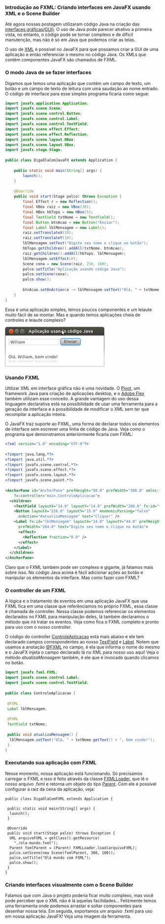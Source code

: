 ### Introdução ao FXML: Criando interfaces em JavaFX usando XML e o Scene Builder

Até agora nossas postagem utilizaram código Java na criação das [interfaces gráficas\(GUI\)](http://pt.wikipedia.org/wiki/Interface_gr%C3%A1fica_do_utilizador). O uso de Java  pode parecer atrativo a primeira vista, no entanto, o código pode se tornar complexo e de díficil manutenção, mas não é só em Java que podemos criar as telas.

O uso de [XML](http://www.w3schools.com/xml/) é possível no JavaFX para que possamos criar a GUI de uma aplicação e então referenciar o mesmo no código Java. Os XMLs que contém componentes JavaFX são chamados de FXML.

### O modo Java de se fazer interfaces

Digamos que temos uma aplicação que contém um campo de texto, um botão e um campo de texto de leitura com uma saudação ao nome entrado. O código de interface para esse simples programa ficaria como segue:

```java
import javafx.application.Application;
import javafx.scene.Scene;
import javafx.scene.control.Button;
import javafx.scene.control.Label;
import javafx.scene.control.TextField;
import javafx.scene.effect.Effect;
import javafx.scene.effect.Reflection;
import javafx.scene.layout.HBox;
import javafx.scene.layout.VBox;
import javafx.stage.Stage;

public class DigaOlaComJavaFX extends Application {

    public static void main(String[] args) {
        launch();
    }

    @Override
    public void start(Stage palco) throws Exception {
        final Effect r = new Reflection();
        final VBox raiz = new VBox(30);
        final HBox hbTopo = new HBox(5);
        final TextField txtNome = new TextField();
        final Button btnAcao = new Button("Enviar");
        final Label lblMensagem = new Label();
        raiz.setTranslateX(10);
        raiz.setTranslateY(10);
        lblMensagem.setText("Digite seu nome e clique no botão");
        hbTopo.getChildren().addAll(txtNome, btnAcao);
        raiz.getChildren().addAll(hbTopo, lblMensagem);
        lblMensagem.setEffect(r);
        Scene cena = new Scene(raiz, 250, 100);
        palco.setTitle("Aplicação usando código Java");
        palco.setScene(cena);
        palco.show();

        btnAcao.setOnAction(e -> lblMensagem.setText("Olá, " + txtNome.getText() + ", bem vindo!"));
    }
}
```

Essa é uma aplicação simples, temos poucos componentes e um leiaute muito fácil de se montar. Mas e quando temos aplicações cheia de controles e leiaute complexo?

![](/imagens/telas/appjavaSimples.png)

### Usando FXML

Utilizar XML em interface gráfica não é uma novidade. O [Pivot](https://pivot.apache.org/), um framework Java para criação de aplicações desktop, e o [Adobe Flex](http://www.adobe.com/products/flex.html) também utilizam esse conceito. A grande vantagem do uso dessa linguagem declarativa está na possibilidade de usar uma ferramenta para a geração da interface e a possibilidade de modificar o XML sem ter que recompilar a aplicação inteira.

O JavaFX traz suporte ao FXML, uma forma de declarar todos os elementos de interface sem escrever uma linha de código de Java. Veja como o programa que demonstramos anteriormente ficaria com FXML:

```xml
<?xml version="1.0" encoding="UTF-8"?>

<?import java.lang.*?>
<?import java.util.*?>
<?import javafx.scene.control.*?>
<?import javafx.scene.effect.*?>
<?import javafx.scene.layout.*?>
<?import javafx.scene.paint.*?>

<AnchorPane id="AnchorPane" prefHeight="88.0" prefWidth="306.0" xmlns:fx="http://javafx.com/fxml" 
    fx:controller="main.ControleAplicacao">
  <children>
    <TextField layoutX="14.0" layoutY="14.0" prefWidth="200.0" fx:id="txtNome" />
    <Button layoutX="226.0" layoutY="15.0" mnemonicParsing="false" 
      onAction="#atualizaMensagem" text="Clique!" />
    <Label fx:id="lblMensagem" layoutX="14.0" layoutY="44.0" prefHeight="21.0" 
      prefWidth="264.0" text="Digite seu nome e clique no botão">
      <effect>
        <Reflection fraction="0.9" />
      </effect>
    </Label>
  </children>
</AnchorPane>
```

Claro que o FXML também pode ser complexo e gigante, já falamos mais sobre isso. No código Java acima é fácil adicionar ações ao botão e manipular os elementos da interface. Mas como fazer com FXML?

### O controller de um FXML

A lógica e o tratamento de eventos em uma aplicação JavaFX que usa FXML fica em uma classe que referênciamos no próprio FXML, essa classe é chamada de controller. Nessa classe podemos referenciar os elementos declarados no FXML para manipulação deles, lá também declaramos o método que irá tratar os eventos. Veja como fica o FXML completo e pronto para uso com o nosso controller.

O código do controller [ControleAplicacao](https://github.com/jesuino/javafx-basic-tutorials/blob/master/blog-javafx/post-11-fxml/src/main/ControleAplicacao.java) está mais abaixo e ele tem declarado campos correspondentes ao nosso [TextField](http://aprendendo-javafx.blogspot.com.br/2012/07/controles-basicos-de-interface-i.html) e [Label](http://aprendendo-javafx.blogspot.com.br/2012/07/controles-basicos-de-interface-i.html). Notem que usamos a anotação [@FXML](http://docs.oracle.com/javafx/2/api/javafx/fxml/FXML.html) no campo, é ela que informa o nome do mesmo e o JavaFX injeta o campo declarado lá no XML para nosso uso aqui! Veja o método _atualizaMensagem_ também, é ele que é invocado quando clicamos no botão.

```java
import javafx.fxml.FXML;
import javafx.scene.control.Label;
import javafx.scene.control.TextField;

public class ControleAplicacao {

 @FXML
 Label lblMensagem;

 @FXML
 TextField txtNome;

 public void atualizaMensagem() {
  lblMensagem.setText("Olá, " + txtNome.getText() + ", bem vindo!");
 }
}

```

###  Executando sua aplicação com FXML

 Nesse momento, nossa aplicação está funcionando. Só precisamos carregar o FXML e isso é feito através da classe [FXMLLoader](http://docs.oracle.com/javafx/2/api/javafx/fxml/FXMLLoader.html), que lê o nosso arquivo .fxml e retorna um objeto do tipo [Parent](http://docs.oracle.com/javafx/2/api/javafx/scene/Parent.html). Com ele é possível configurar a raiz da cena da aplicação, veja:

```
public class DigaOlaComFXML extends Application {

 public static void main(String[] args) {
  launch(); 
 }

 @Override
 public void start(Stage palco) throws Exception {
  URL arquivoFXML = getClass().getResource(
    "./ola-mundo.fxml");
  Parent fxmlParent = (Parent) FXMLLoader.load(arquivoFXML);
  palco.setScene(new Scene(fxmlParent, 300, 100));
  palco.setTitle("Olá mundo com FXML");
  palco.show();
 }
}
```

###  Criando interfaces visualmente com o Scene Builder

 Falamos que com Java o projeto poderia ficar muito complexo, mas você pode perceber que o XML não é lá aquelas facilidades... Felizmente temos uma ferramenta onde podemos arrastar e soltar componentes para desenhar nossa tela. Em seguida, exportamos um arquivo .fxml para uso em nossa aplicação JavaFX! Veja uma imagem da ferramenta.



